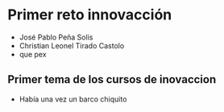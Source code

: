 # Primer reto innovacción

- José Pablo Peña Solis
- Christian Leonel Tirado Castolo
- que pex 

## Primer tema de los cursos de inovaccion 

- Había una vez un barco chiquito
